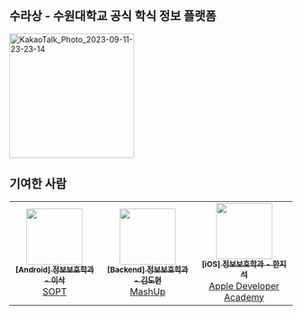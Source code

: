 ## 수라상 - 수원대학교 공식 학식 정보 플랫폼

<img width="222" alt="KakaoTalk_Photo_2023-09-11-23-23-14" src="https://github.com/Sulasang/.github/assets/60564431/7c6091d7-aee6-41e3-bc5d-966b16f21449">

## 기여한 사람

<table>
    <td align="center"><a href="https://github.com/lsakee"><img src="https://avatars.githubusercontent.com/u/93514333?v=4" width="100px;" alt=""/><br /><sub><b>[Android] 정보보호학과 - 이삭</b></sub></a><br /></a><a href ="https://www.sopt.org/">SOPT</td>
    <td align="center"><a href="https://github.com/k-diger"><img src="https://avatars.githubusercontent.com/u/60564431?v=4" width="100px;" alt=""/><br /><sub><b>[Backend] 정보보호학과 - 김도현</b></sub></a><br /></a><a href ="https://mash-up.kr/">MashUp</td>
    <td align="center"><a href="https://github.com/sozohoy"><img src="https://avatars.githubusercontent.com/u/49385546?v=4" width="100px;" alt=""/><br /><sub><b>[iOS] 정보보호학과 - 한지석</b></sub></a><br /></a><a href="https://developeracademy.postech.ac.kr/">Apple Developer Academy</td>
  </tr>
</table>
